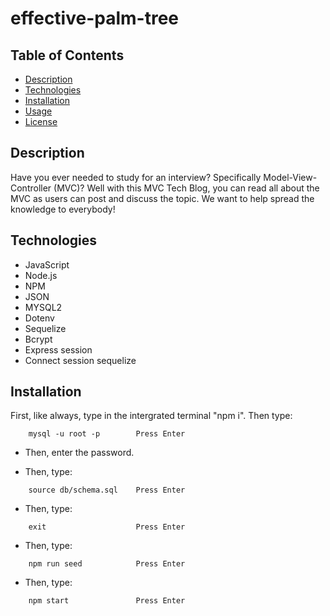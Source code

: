 # effective-palm-tree


## Table of Contents

- [Description](#description)
- [Technologies](#technologies)
- [Installation](#installation)
- [Usage](#usage)
- [License](#license)


## Description

Have you ever needed to study for an interview? Specifically Model-View-Controller (MVC)? Well with this MVC Tech Blog, you can read all about the MVC as users can post and discuss the topic. We want to help spread the knowledge to everybody!


## Technologies

- JavaScript
- Node.js 
- NPM 
- JSON 
- MYSQL2 
- Dotenv 
- Sequelize
- Bcrypt
- Express session
- Connect session sequelize


## Installation
First, like always, type in the intergrated terminal "npm i". Then type:

```
    mysql -u root -p        Press Enter
```
- Then, enter the password.

- Then, type:

```
    source db/schema.sql    Press Enter
```

- Then, type:

```
    exit                    Press Enter
```

- Then, type:

```
    npm run seed            Press Enter
```
- Then, type:

```
    npm start               Press Enter
```
